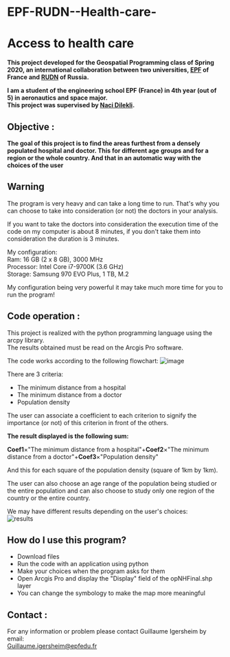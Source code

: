 # EPF-RUDN--Health-care-
# Access to health care
**This project developed for the Geospatial Programming class of Spring 2020, an international collaboration between two universities, [EPF](https://www.epf.fr) of France and [RUDN](http://www.rudn.ru) of Russia.**

**I am a student of the engineering school EPF (France) in 4th year (out of 5) in aeronautics and space major.  
This project was supervised by [Naci Dilekli](https://github.com/ndilekli/).**

## Objective :  
**The goal of this project is to find the areas furthest from a densely populated hospital and doctor. This for different age groups and for a region or the whole country. And that in an automatic way with the choices of the user**  
## Warning
The program is very heavy and can take a long time to run. That's why you can choose to take into consideration (or not) the doctors in your analysis.   

If you want to take the doctors into consideration the execution time of the code on my computer is about 8 minutes, if you don't take them into consideration the duration is 3 minutes.  

My configuration:   
Ram: 16 GB (2 x 8 GB), 3000 MHz  
Processor: Intel Core i7-9700K (3.6 GHz)   
Storage: Samsung 970 EVO Plus, 1 TB, M.2   

My configuration being very powerful it may take much more time for you to run the program! 
## Code operation : 

This project is realized with the python programming language using the arcpy library.   
The results obtained must be read on the Arcgis Pro software. 

The code works according to the following flowchart: 
![image](https://user-images.githubusercontent.com/64481591/81005731-b1cfcb80-8e4e-11ea-940a-b22402fcec3a.png)  
 
There are 3 criteria:
* The minimum distance from a hospital
* The minimum distance from a doctor 
* Population density 

The user can associate a coefficient to each criterion to signify the importance (or not) of this criterion in front of the others.  

**The result displayed is the following sum:**   

**Coef1**×"The minimum distance from a hospital"+**Coef2**×"The minimum distance from a doctor"+**Coef3**×"Population density"  

And this for each square of the population density (square of 1km by 1km).

The user can also choose an age range of the population being studied or the entire population and can also choose to study only one region of the country or the entire country.  

We may have different results depending on the user's choices:   
![results](https://user-images.githubusercontent.com/64481591/81006151-518d5980-8e4f-11ea-80e1-2468088855ca.png)

## How do I use this program?
* Download files   
* Run the code with an application using python   
* Make your choices when the program asks for them  
* Open Arcgis Pro and display the "Display" field of the opNHFinal.shp layer   
* You can change the symbology to make the map more meaningful   

## Contact :

For any information or problem please contact Guillaume Igersheim by email:  
Guillaume.igersheim@epfedu.fr
